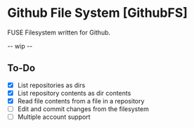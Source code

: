# Github File System [GithubFS] 
FUSE Filesystem written for Github.

-- wip --

## To-Do
- [x] List repositories as dirs
- [x] List repository contents as dir contents
- [x] Read file contents from a file in a repository
- [ ] Edit and commit changes from the filesystem
- [ ] Multiple account support
